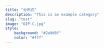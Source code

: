 ```yaml
---
title: "分布式"
description: "This is an example category"
slug: "test"
image: "OIP-C.jpg"
style:
    background: "#2a9d8f"
    color: "#fff"
---
```

